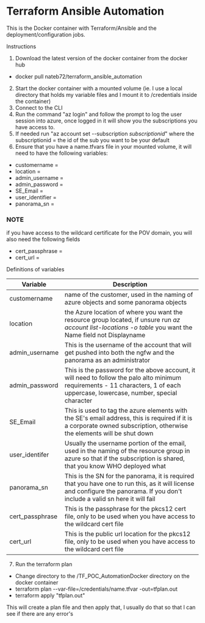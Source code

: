 # Terraform Ansible Automation
This is the Docker container with Terraform/Ansible and the deployment/configuration jobs.


Instructions

1. Download the latest version of the docker container from the docker hub 
- docker pull nateb72/terraform_ansible_automation
2. Start the docker container with a mounted volume (ie. I use a local directory that holds my variable files and I mount it to /credentials inside the container)
3. Connect to the CLI
4. Run the command "az login" and follow the prompt to log the user session into azure, once logged in it will show you the subscriptions you have access to.
5. If needed run "az account set --subscription *subscriptionid*" where the subscriptionid = the id of the sub you want to be your default
6. Ensure that you have a name.tfvars file in your mounted volume, it will need to have the following variables:

- customername = 
- location = 
- admin_username = 
- admin_password = 
- SE_Email = 
- user_identifier = 
- panorama_sn = 

### NOTE 
if you have access to the wildcard certificate for the POV domain, you will also need the following fields

- cert_passphrase =
- cert_url = 

Definitions of variables

| Variable | Description|
| --- | --- |
| customername | name of the customer, used in the naming of azure objects and some panorama objects |
| location | the Azure location of where you want the resource group located, if unsure run *az account list-locations -o table* you want the Name field not Displayname |
| admin_username | This is the username of the account that will get pushed into both the ngfw and the panorama as an administrator |
| admin_password | This is the password for the above account, it will need to follow the palo alto minimum requirements - 11 characters, 1 of each uppercase, lowercase, number, special character |
| SE_Email | This is used to tag the azure elements with the SE's email address, this is required if it is a corporate owned subscription, otherwise the elements will be shut down |
| user_identifer | Usually the username portion of the email, used in the naming of the resource group in azure so that if the subscription is shared, that you know WHO deployed what |
| panorama_sn | This is the SN for the panorama, it is required that you have one to run this, as it will license and configure the panorama. If you don't include a valid sn here it will fail |
| cert_passphrase | This is the passphrase for the pkcs12 cert file, only to be used when you have access to the wildcard cert file |
| cert_url | This is the public url location for the pkcs12 file, only to be used when you have access to the wildcard cert file |


7. Run the terraform plan 
- Change directory to the /TF_POC_AutomationDocker directory on the docker container
- terraform plan --var-file=/credentials/name.tfvar -out=tfplan.out
- terraform apply "tfplan.out"

This will create a plan file and then apply that, I usually do that so that I can see if there are any error's
